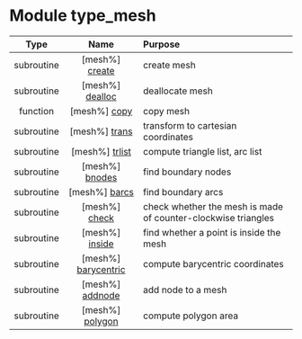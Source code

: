 # Module type_mesh

| Type | Name | Purpose |
| :--: | :--: | :---------- |
| subroutine | [mesh%] [create](https://github.com/benjaminmenetrier/bump/tree/master/src/type_mesh.F90#L67) | create mesh |
| subroutine | [mesh%] [dealloc](https://github.com/benjaminmenetrier/bump/tree/master/src/type_mesh.F90#L138) | deallocate mesh |
| function | [mesh%] [copy](https://github.com/benjaminmenetrier/bump/tree/master/src/type_mesh.F90#L167) | copy mesh |
| subroutine | [mesh%] [trans](https://github.com/benjaminmenetrier/bump/tree/master/src/type_mesh.F90#L226) | transform to cartesian coordinates |
| subroutine | [mesh%] [trlist](https://github.com/benjaminmenetrier/bump/tree/master/src/type_mesh.F90#L248) | compute triangle list, arc list |
| subroutine | [mesh%] [bnodes](https://github.com/benjaminmenetrier/bump/tree/master/src/type_mesh.F90#L300) | find boundary nodes |
| subroutine | [mesh%] [barcs](https://github.com/benjaminmenetrier/bump/tree/master/src/type_mesh.F90#L320) | find boundary arcs |
| subroutine | [mesh%] [check](https://github.com/benjaminmenetrier/bump/tree/master/src/type_mesh.F90#L398) | check whether the mesh is made of counter-clockwise triangles |
| subroutine | [mesh%] [inside](https://github.com/benjaminmenetrier/bump/tree/master/src/type_mesh.F90#L461) | find whether a point is inside the mesh |
| subroutine | [mesh%] [barycentric](https://github.com/benjaminmenetrier/bump/tree/master/src/type_mesh.F90#L492) | compute barycentric coordinates |
| subroutine | [mesh%] [addnode](https://github.com/benjaminmenetrier/bump/tree/master/src/type_mesh.F90#L521) | add node to a mesh |
| subroutine | [mesh%] [polygon](https://github.com/benjaminmenetrier/bump/tree/master/src/type_mesh.F90#L604) | compute polygon area |
